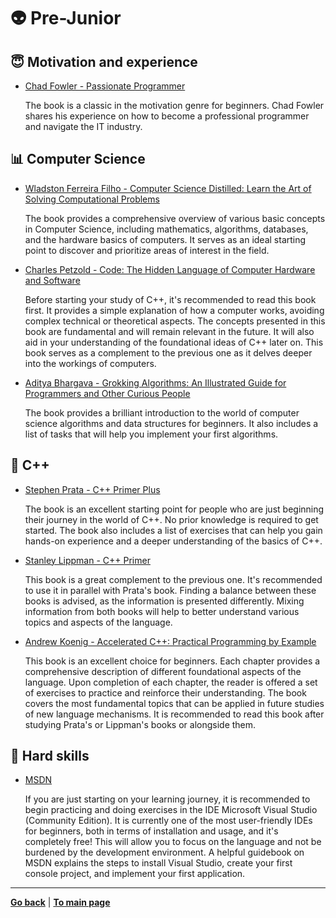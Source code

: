 # :alien: Pre-Junior

## :innocent: Motivation and experience

- [Chad Fowler - Passionate Programmer](https://www.amazon.com/Passionate-Programmer-Remarkable-Development-Pragmatic-ebook/dp/B00AYQNR5U)

    The book is a classic in the motivation genre for beginners. Chad Fowler shares his experience on how to become a professional programmer and navigate the IT industry.


## :bar_chart: Computer Science

- [Wladston Ferreira Filho - Computer Science Distilled: Learn the Art of Solving Computational Problems](https://www.amazon.com/Computer-Science-Distilled-Computational-Problems/dp/0997316020)

    The book provides a comprehensive overview of various basic concepts in Computer Science, including mathematics, algorithms, databases, and the hardware basics of computers. It serves as an ideal starting point to discover and prioritize areas of interest in the field.
    
- [Charles Petzold - Code: The Hidden Language of Computer Hardware and Software](https://www.amazon.com/Code-Language-Computer-Hardware-Software/dp/0735611319)

    Before starting your study of C++, it's recommended to read this book first. It provides a simple explanation of how a computer works, avoiding complex technical or theoretical aspects. The concepts presented in this book are fundamental and will remain relevant in the future. It will also aid in your understanding of the foundational ideas of C++ later on. This book serves as a complement to the previous one as it delves deeper into the workings of computers.

- [Aditya Bhargava  - Grokking Algorithms: An Illustrated Guide for Programmers and Other Curious People](https://www.amazon.com/Grokking-Algorithms-illustrated-programmers-curious/dp/1617292230)

    The book provides a brilliant introduction to the world of computer science algorithms and data structures for beginners. It also includes a list of tasks that will help you implement your first algorithms.


## :pencil: C++

- [Stephen Prata - C++ Primer Plus](https://www.amazon.com/Primer-Plus-6th-Developers-Library/dp/0321776402)

    The book is an excellent starting point for people who are just beginning their journey in the world of C++. No prior knowledge is required to get started. The book also includes a list of exercises that can help you gain hands-on experience and a deeper understanding of the basics of C++.

- [Stanley Lippman - C++ Primer](https://www.amazon.com/Primer-5th-Stanley-B-Lippman/dp/0321714113)

    This book is a great complement to the previous one. It's recommended to use it in parallel with Prata's book. Finding a balance between these books is advised, as the information is presented differently. Mixing information from both books will help to better understand various topics and aspects of the language.

- [Andrew Koenig - Accelerated C++: Practical Programming by Example](https://www.amazon.com/Accelerated-C-Practical-Programming-Example/dp/020170353X)

    This book is an excellent choice for beginners. Each chapter provides a comprehensive description of different foundational aspects of the language. Upon completion of each chapter, the reader is offered a set of exercises to practice and reinforce their understanding. The book covers the most fundamental topics that can be applied in future studies of new language mechanisms. It is recommended to read this book after studying Prata's or Lippman's books or alongside them.


## :electric_plug: Hard skills

- [MSDN](https://docs.microsoft.com/en-us/cpp/build/vscpp-step-0-installation?view=msvc-160)

    If you are just starting on your learning journey, it is recommended to begin practicing and doing exercises in the IDE Microsoft Visual Studio (Community Edition). It is currently one of the most user-friendly IDEs for beginners, both in terms of installation and usage, and it's completely free! This will allow you to focus on the language and not be burdened by the development environment. A helpful guidebook on MSDN explains the steps to install Visual Studio, create your first console project, and implement your first application.

---

[**Go back**](Overview.md) | [**To main page**](../../README.md)